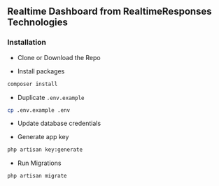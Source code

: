 ## Realtime Dashboard from RealtimeResponses Technologies

### Installation

* Clone or Download the Repo

* Install packages

```bash
composer install
```

* Duplicate `.env.example`

```bash
cp .env.example .env
```

* Update database credentials

* Generate app key

```bash
php artisan key:generate
```

* Run Migrations

```bash
php artisan migrate
```
